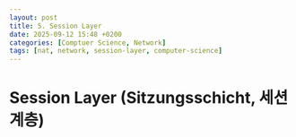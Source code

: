 ```yaml
---
layout: post
title: 5. Session Layer
date: 2025-09-12 15:48 +0200
categories: [Comptuer Science, Network]
tags: [nat, network, session-layer, computer-science]
---
```


# Session Layer (Sitzungsschicht, 세션 계층)
